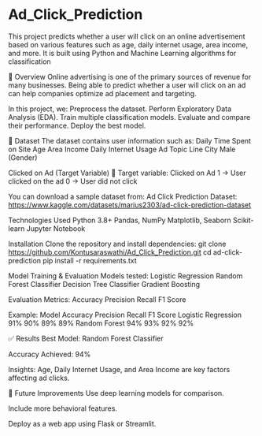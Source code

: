# Ad_Click_Prediction
This project predicts whether a user will click on an online advertisement based on various features such as age, daily internet usage, area income, and more.
It is built using Python and Machine Learning algorithms for classification

📜 Overview
Online advertising is one of the primary sources of revenue for many businesses.
Being able to predict whether a user will click on an ad can help companies optimize ad placement and targeting.


In this project, we:
Preprocess the dataset.
Perform Exploratory Data Analysis (EDA).
Train multiple classification models.
Evaluate and compare their performance.
Deploy the best model.


📂 Dataset
The dataset contains user information such as:
Daily Time Spent on Site
Age
Area Income
Daily Internet Usage
Ad Topic Line
City
Male (Gender)


Clicked on Ad (Target Variable)
📌 Target variable: Clicked on Ad
1 → User clicked on the ad
0 → User did not click


You can download a sample dataset from:
Ad Click Prediction Dataset: https://www.kaggle.com/datasets/marius2303/ad-click-prediction-dataset

Technologies Used
Python 3.8+
Pandas, NumPy
Matplotlib, Seaborn
Scikit-learn
Jupyter Notebook


Installation
Clone the repository and install dependencies:
git clone https://github.com/Kontusaraswathi/Ad_Click_Prediction.git
cd ad-click-prediction
pip install -r requirements.txt


Model Training & Evaluation
Models tested:
Logistic Regression
Random Forest Classifier
Decision Tree Classifier
Gradient Boosting

Evaluation Metrics:
Accuracy
Precision
Recall
F1 Score

Example:
Model	Accuracy	Precision	Recall	F1 Score
Logistic Regression	91%	90%	89%	89%
Random Forest	94%	93%	92%	92%

✅ Results
Best Model: Random Forest Classifier

Accuracy Achieved: 94%

Insights: Age, Daily Internet Usage, and Area Income are key factors affecting ad clicks.

🚀 Future Improvements
Use deep learning models for comparison.

Include more behavioral features.

Deploy as a web app using Flask or Streamlit.
